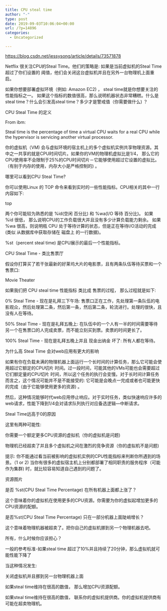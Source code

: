 ```yaml
---
title: CPU steal time
author: "-"
type: post
date: 2019-09-03T10:06:04+00:00
url: /?p=14896
categories:
  - Uncategorized

---
```

https://blog.csdn.net/jessysong/article/details/73571878

Netflix 很关注CPU的Steal Time。他们的策略是: 如果是当前虚拟机的Steal Time 超过了你们设置的 阈值，他们会关闭这台虚拟机并且在另外一台物理机上面重启。

如果你想要部署虚拟环境（例如: Amazon EC2) ， steal time就是你想要关注的性能指标之一。 如果这个指标的数值很高，那么说明机器状态非常糟糕。什么是steal time？什么会引发高steal time？多少才是警戒值（你需要做什么) ？

CPU Steal Time 的定义
  
From ibm:

Steal time is the percentage of time a virtual CPU waits for a real CPU while the hypervisor is servicing another virtual processor.
  
你的虚拟机（VM) 会与虚拟环境的宿主机上的多个虚拟机实例共享物理资源。其中之一共享的就是CPU时间切片。如果你的VM的物理机虚拟比是1/4， 那么它的CPU使用率不会限制于25%的CPU时间切片－它能够使用超过它设置的虚拟比。（有别于内存的使用，内存大小是严格控制的) 。

哪里可以看到CPU Steal Time?
  
你可以使用Linux 的 TOP 命令来看到实时的一些性能指标。CPU相关的其中一行内容如下: 
  
top
  
两个你可能较为熟悉的是 %id(空闲 百分比) 和 %wa(I/O 等待 百分比)。 如果 %id 很低， 那么说明CPU的工作负载很大并且没有多少计算负载能力剩余。 如果 %wa 很高，则说明瓶 CPU 处于等待计算的状态，但是正在等待I/O活动的完成(类似 从数据库中获取存储在 磁盘上 的一行数据)。

%st（percent steal time)  是CPU展示的最后一个性能指标。

CPU Steal Time - 类比售票厅
  
假设你打算买了若干张最新的好莱坞大片的电影票，且有两条队伍等待买票和一个售票口: 

Movie Theater

如果我们把 CPU steal time 性能指标 类比成 售票的过程， 那么过程就是如下: 

0% Steal Time - 现在是礼拜三下午场: 售票口正在工作，先处理第一条队伍的电影观众，然后处理第二条，然后第一条，然后第二条，轮流进行。处理的很快，且没有人在等待。

50% Steal Time - 现在是礼拜五晚上:  在队伍中的一个人有一半的时间需要等待另一个在售票口的人完成卖票，而不能立刻买到票。卖票的时间更长了。

100% Steal Time - 现在是礼拜五晚上并且 现金出纳金 坏了: 所有人都在等待。

为什么高 Steal Time 会对web应用有更大的影响
  
如果有你在负载未满的物理机器上面运行一个长时间的计算任务，那么它可能会使用超过它额定的CPU切片 时间。过一段时间，可能其他的VMs可能也会需要超过它们额定量的CPU切片 时间，所以这个任务的执行会变慢。对于长时间计算任务而言之，这个情况可能并不是不能接受的: 它可能是会晚点一完成或者也可能更快的完成（由于它能够使用更多的资源) 。

然后，这种情况能够时代web应用停止响应。对于实时任务，类似快速响应许多的web请求，性能下降到1/4会对请求队列执行对应备选逻辑—中断请求。

Steal Time远高于0的原因
  
这里有两种可能性: 

你需要一个额定更多CPU资源的虚拟机（你的虚拟机是问题) 

物理机已经超卖了并且多个虚拟机之间在激烈的竞争资源（你的虚拟机不是问题) 

提示: 你不能通过看当前被影响的虚拟机实例的CPU性能指标来判断你所遇到的场景。（1 or 2)  当你有很多的虚拟宿主机上分别都部署了相同职责的服务程序（可能作为集群) 时，就比较容易知道自己遇到的问题了。

资源图片

是否 %st(CPU Steal Time Percentage) 在所有机器上面都上涨了？

这个意味着你的虚拟机在使用更多的CPU资源。你需要为你的虚拟起增加更多的CPU资源的配额。

是否%st(CPU Steal Time Percentage) 只在一部分机器上面陡峭增长？

这个意味着物理机器被超卖了。把你自己的虚拟机挪到另一个物理机器去吧。

所有，什么时候你应该担心？
  
一般的参考标准-如果steal time 超过了10%并且持续了20分钟，那么虚拟机就可能性能下降了

当这种情况发生: 

关闭虚拟机并且挪到另一台物理机器上面

如果steal time维持在很高的数值， 那么增加CPU资源配额。

如果steal time维持在很高的数值， 联系你的虚拟机提供商。你的虚拟机提供商有可能在超卖物理机。